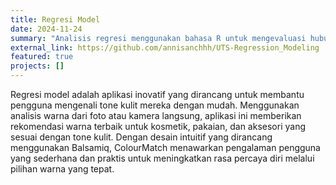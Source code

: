 ```yaml
---
title: Regresi Model
date: 2024-11-24
summary: "Analisis regresi menggunakan bahasa R untuk mengevaluasi hubungan antar variabel."
external_link: https://github.com/annisanchhh/UTS-Regression_Modeling
featured: true
projects: []
---
```


Regresi model adalah aplikasi inovatif yang dirancang untuk membantu pengguna mengenali tone kulit mereka dengan mudah.
Menggunakan analisis warna dari foto atau kamera langsung, aplikasi ini memberikan rekomendasi warna terbaik
untuk kosmetik, pakaian, dan aksesori yang sesuai dengan tone kulit. Dengan desain intuitif yang dirancang menggunakan Balsamiq,
ColourMatch menawarkan pengalaman pengguna yang sederhana dan praktis untuk meningkatkan rasa percaya diri melalui pilihan warna yang tepat.

<!--more-->
